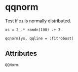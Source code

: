 # qqnorm

Test if `xs` is normally distributed.

```@figure
xs = 2 .* randn(100) .+ 3

qqnorm(ys, qqline = :fitrobust)
```

## Attributes

```@attrdocs
QQNorm
```